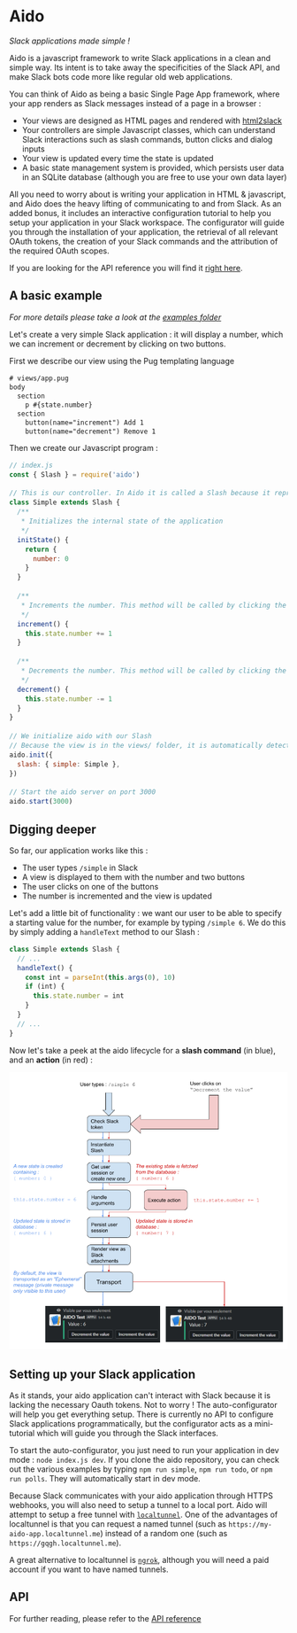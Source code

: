 # Aido

_Slack applications made simple !_

Aido is a javascript framework to write Slack applications in a clean and simple way. Its intent is to take away the specificities of the Slack API, and make Slack bots code more like regular old web applications.

You can think of Aido as being a basic Single Page App framework, where your app renders as Slack messages instead of a page in a browser :

- Your views are designed as HTML pages and rendered with [html2slack](https://www.npmjs.com/package/html2slack)
- Your controllers are simple Javascript classes, which can understand Slack interactions such as slash commands, button clicks and dialog inputs
- Your view is updated every time the state is updated
- A basic state management system is provided, which persists user data in an SQLite database (although you are free to use your own data layer)

All you need to worry about is writing your application in HTML & javascript, and Aido does the heavy lifting of communicating to and from Slack. As an added bonus, it includes an interactive configuration tutorial to help you setup your application in your Slack workspace. The configurator will guide you through the installation of your application, the retrieval of all relevant OAuth tokens, the creation of your Slack commands and the attribution of the required OAuth scopes.

If you are looking for the API reference you will find it [right here](docs/API.md).

## A basic example

_For more details please take a look at the [examples folder](/examples)_

Let's create a very simple Slack application : it will display a number, which we can increment or decrement by clicking on two buttons.

First we describe our view using the Pug templating language
```pug
# views/app.pug
body
  section
    p #{state.number}
  section
    button(name="increment") Add 1
    button(name="decrement") Remove 1
```

Then we create our Javascript program :
```javascript
// index.js
const { Slash } = require('aido')

// This is our controller. In Aido it is called a Slash because it represents one slash command on the Slack workspace
class Simple extends Slash {
  /**
   * Initializes the internal state of the application
   */
  initState() {
    return {
      number: 0
    }
  }

  /**
   * Increments the number. This method will be called by clicking the first button.
   */
  increment() {
    this.state.number += 1
  }

  /**
   * Decrements the number. This method will be called by clicking the second button.
   */
  decrement() {
    this.state.number -= 1
  }
}

// We initialize aido with our Slash
// Because the view is in the views/ folder, it is automatically detected
aido.init({
  slash: { simple: Simple },
})

// Start the aido server on port 3000
aido.start(3000)
```

## Digging deeper

So far, our application works like this :

- The user types `/simple` in Slack
- A view is displayed to them with the number and two buttons
- The user clicks on one of the buttons
- The number is incremented and the view is updated

Let's add a little bit of functionality : we want our user to be able to specify a starting value for the number, for example by typing `/simple 6`. We do this by simply adding a `handleText` method to our Slash :

```javascript
class Simple extends Slash {
  // ...
  handleText() {
    const int = parseInt(this.args(0), 10)
    if (int) {
      this.state.number = int
    }
  }
  // ...
}
```

Now let's take a peek at the aido lifecycle for a **slash command** (in blue), and an **action** (in red) :

![Aido lifecycle](docs/assets/aido-lifecycle.png)

## Setting up your Slack application

As it stands, your aido application can't interact with Slack because it is lacking the necessary Oauth tokens. Not to worry ! The auto-configurator will help you get everything setup. There is currently no API to configure Slack applications programmatically, but the configurator acts as a mini-tutorial which will guide you through the Slack interfaces.

To start the auto-configurator, you just need to run your application in dev mode : `node index.js dev`. If you clone the aido repository, you can check out the various examples by typing `npm run simple`, `npm run todo`, or `npm run polls`. They will automatically start in dev mode.

Because Slack communicates with your aido application through HTTPS webhooks, you will also need to setup a tunnel to a local port. Aido will attempt to setup a free tunnel with [`localtunnel`](https://localtunnel.github.io/www/). One of the advantages of localtunnel is that you can request a named tunnel (such as `https://my-aido-app.localtunnel.me`) instead of a random one (such as `https://gqgh.localtunnel.me`).

A great alternative to localtunnel is [`ngrok`](https://ngrok.com/), although you will need a paid account if you want to have named tunnels.

## API

For further reading, please refer to the [API reference](docs/API.md)
